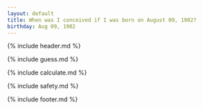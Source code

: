 ```yaml
---
layout: default
title: When was I conceived if I was born on August 09, 1902?
birthday: Aug 09, 1902
---
```


{% include header.md %}

{% include guess.md %}

{% include calculate.md %}

{% include safety.md %}

{% include footer.md %}



